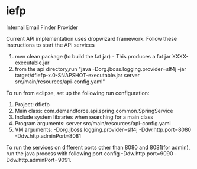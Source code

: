 iefp
====

Internal Email Finder Provider

Current API implementation uses dropwizard framework. Follow these instructions to start the API services

1. mvn clean package (to build the fat jar) - This produces a fat jar XXXX-executable.jar
2. from the api directory,run "java -Dorg.jboss.logging.provider=slf4j -jar target/dfiefp-x.0-SNAPSHOT-executable.jar server src/main/resources/api-config.yaml"

To run from eclipse, set up the following run configuration:

1. Project: dfiefp
2. Main class: com.demandforce.api.spring.common.SpringService
3. Include system libraries when searching for a main class
4. Program arguments: server src/main/resources/api-config.yaml
5. VM arguments: -Dorg.jboss.logging.provider=slf4j -Ddw.http.port=8080 -Ddw.http.adminPort=8081

To run the services on different ports other than 8080 and 8081(for admin), run the java process with following port config -Ddw.http.port=9090 -Ddw.http.adminPort=9091.
